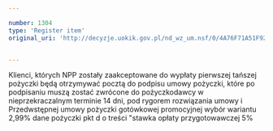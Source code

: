 ```yaml
---

number: 1304
type: 'Register item'
original_uri: 'http://decyzje.uokik.gov.pl/nd_wz_um.nsf/0/4A76F71A51F927E3C12573DE003FF19A?OpenDocument'


---
```


Klienci, których NPP zostały zaakceptowane do wypłaty pierwszej tańszej pożyczki będą otrzymywać pocztą do podpisu umowy pożyczki, które po podpisaniu muszą zostać zwrócone do pożyczkodawcy w nieprzekraczalnym terminie 14 dni, pod rygorem rozwiązania umowy i Przedwstępnej umowy pożyczki gotówkowej promocyjnej wybór wariantu 2,99% dane pożyczki pkt d o treści "stawka opłaty przygotowawczej 5%
